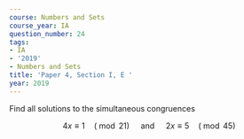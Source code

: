 ```yaml
---
course: Numbers and Sets
course_year: IA
question_number: 24
tags:
- IA
- '2019'
- Numbers and Sets
title: 'Paper 4, Section I, E '
year: 2019
---
```




Find all solutions to the simultaneous congruences

$$4 x \equiv 1 \quad(\bmod 21) \quad \text { and } \quad 2 x \equiv 5 \quad(\bmod 45)$$
